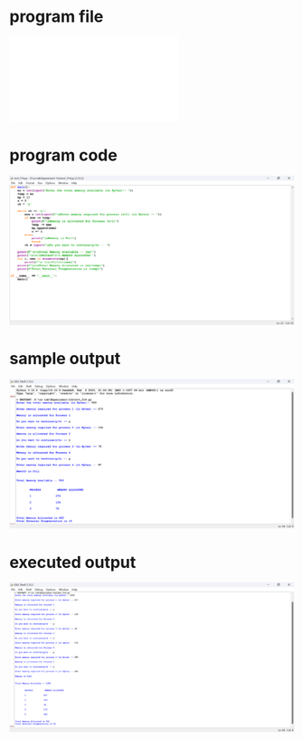 # program file
![program_file](mvt_514.py)

# program code
![program_code](mvt_514.png)

# sample output
![sample_output](mvt_SO_514.png)

# executed output
![executed_output](mvt_EO_514.png)
